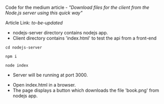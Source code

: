 Code for the medium article - *"Download files for the client from the Node.js server using this quick way"*

Article Link: *to-be-updated*

* nodejs-server directory contains nodejs app.
* Client directory contains 'index.html' to test the api from a front-end

```
cd nodejs-server
```
```
npm i
```
```
node index
```

* Server will be running at port 3000.

- Open index.html in a browser. 
- The page displays a button which downloads the file 'book.png' from nodejs app.
